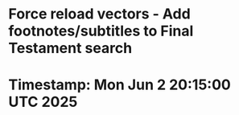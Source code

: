 # Force reload vectors - Add footnotes/subtitles to Final Testament search
# Timestamp: Mon Jun  2 20:15:00 UTC 2025
